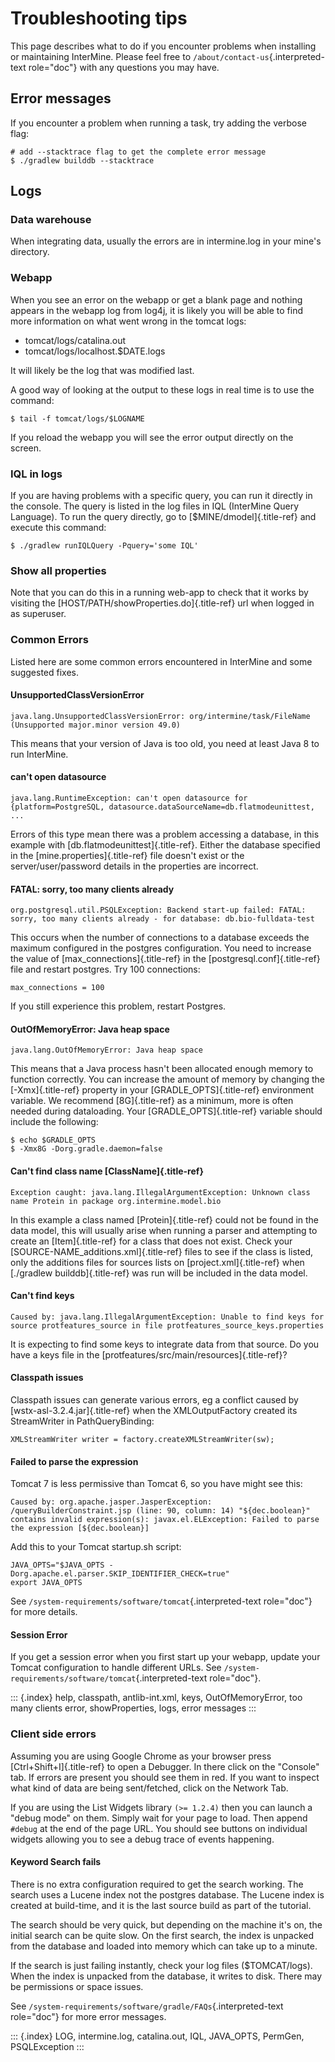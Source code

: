 Troubleshooting tips
====================

This page describes what to do if you encounter problems when installing
or maintaining InterMine. Please feel free to
`/about/contact-us`{.interpreted-text role="doc"} with any questions you
may have.

Error messages
--------------

If you encounter a problem when running a task, try adding the verbose
flag:

``` {.bash}
# add --stacktrace flag to get the complete error message
$ ./gradlew builddb --stacktrace
```

Logs
----

### Data warehouse

When integrating data, usually the errors are in intermine.log in your
mine\'s directory.

### Webapp

When you see an error on the webapp or get a blank page and nothing
appears in the webapp log from log4j, it is likely you will be able to
find more information on what went wrong in the tomcat logs:

-   tomcat/logs/catalina.out
-   tomcat/logs/localhost.\$DATE.logs

It will likely be the log that was modified last.

A good way of looking at the output to these logs in real time is to use
the command:

``` {.bash}
$ tail -f tomcat/logs/$LOGNAME
```

If you reload the webapp you will see the error output directly on the
screen.

### IQL in logs

If you are having problems with a specific query, you can run it
directly in the console. The query is listed in the log files in IQL
(InterMine Query Language). To run the query directly, go to
[\$MINE/dmodel]{.title-ref} and execute this command:

``` {.bash}
$ ./gradlew runIQLQuery -Pquery='some IQL'
```

### Show all properties

Note that you can do this in a running web-app to check that it works by
visiting the [HOST/PATH/showProperties.do]{.title-ref} url when logged
in as superuser.

### Common Errors

Listed here are some common errors encountered in InterMine and some
suggested fixes.

#### UnsupportedClassVersionError

``` {.java}
java.lang.UnsupportedClassVersionError: org/intermine/task/FileName (Unsupported major.minor version 49.0)
```

This means that your version of Java is too old, you need at least Java
8 to run InterMine.

#### can\'t open datasource

``` {.guess}
java.lang.RuntimeException: can't open datasource for {platform=PostgreSQL, datasource.dataSourceName=db.flatmodeunittest, ...
```

Errors of this type mean there was a problem accessing a database, in
this example with [db.flatmodeunittest]{.title-ref}. Either the database
specified in the [mine.properties]{.title-ref} file doesn\'t exist or
the server/user/password details in the properties are incorrect.

#### FATAL: sorry, too many clients already

``` {.java}
org.postgresql.util.PSQLException: Backend start-up failed: FATAL: sorry, too many clients already - for database: db.bio-fulldata-test
```

This occurs when the number of connections to a database exceeds the
maximum configured in the postgres configuration. You need to increase
the value of [max_connections]{.title-ref} in the
[postgresql.conf]{.title-ref} file and restart postgres. Try 100
connections:

``` {.java}
max_connections = 100
```

If you still experience this problem, restart Postgres.

#### OutOfMemoryError: Java heap space

``` {.java}
java.lang.OutOfMemoryError: Java heap space
```

This means that a Java process hasn\'t been allocated enough memory to
function correctly. You can increase the amount of memory by changing
the [-Xmx]{.title-ref} property in your [GRADLE_OPTS]{.title-ref}
environment variable. We recommend [8G]{.title-ref} as a minimum, more
is often needed during dataloading. Your [GRADLE_OPTS]{.title-ref}
variable should include the following:

``` {.bash}
$ echo $GRADLE_OPTS
$ -Xmx8G -Dorg.gradle.daemon=false
```

#### Can\'t find class name [ClassName]{.title-ref}

``` {.java}
Exception caught: java.lang.IllegalArgumentException: Unknown class name Protein in package org.intermine.model.bio
```

In this example a class named [Protein]{.title-ref} could not be found
in the data model, this will usually arise when running a parser and
attempting to create an [Item]{.title-ref} for a class that does not
exist. Check your [SOURCE-NAME_additions.xml]{.title-ref} files to see
if the class is listed, only the additions files for sources lists on
[project.xml]{.title-ref} when [./gradlew builddb]{.title-ref} was run
will be included in the data model.

#### Can\'t find keys

``` {.java}
Caused by: java.lang.IllegalArgumentException: Unable to find keys for source protfeatures_source in file protfeatures_source_keys.properties
```

It is expecting to find some keys to integrate data from that source. Do
you have a keys file in the
[protfeatures/src/main/resources]{.title-ref}?

#### Classpath issues

Classpath issues can generate various errors, eg a conflict caused by
[wstx-asl-3.2.4.jar]{.title-ref} when the XMLOutputFactory created its
StreamWriter in PathQueryBinding:

``` {.java}
XMLStreamWriter writer = factory.createXMLStreamWriter(sw);
```

#### Failed to parse the expression

Tomcat 7 is less permissive than Tomcat 6, so you have might see this:

``` {.java}
Caused by: org.apache.jasper.JasperException: /queryBuilderConstraint.jsp (line: 90, column: 14) "${dec.boolean}" contains invalid expression(s): javax.el.ELException: Failed to parse the expression [${dec.boolean}]
```

Add this to your Tomcat startup.sh script:

``` {.bash}
JAVA_OPTS="$JAVA_OPTS -Dorg.apache.el.parser.SKIP_IDENTIFIER_CHECK=true"
export JAVA_OPTS
```

See `/system-requirements/software/tomcat`{.interpreted-text role="doc"}
for more details.

#### Session Error

If you get a session error when you first start up your webapp, update
your Tomcat configuration to handle different URLs. See
`/system-requirements/software/tomcat`{.interpreted-text role="doc"}.

::: {.index}
help, classpath, antlib-int.xml, keys, OutOfMemoryError, too many
clients error, showProperties, logs, error messages
:::

### Client side errors

Assuming you are using Google Chrome as your browser press
[Ctrl+Shift+I]{.title-ref} to open a Debugger. In there click on the
\"Console\" tab. If errors are present you should see them in red. If
you want to inspect what kind of data are being sent/fetched, click on
the Network Tab.

If you are using the List Widgets library `(>= 1.2.4)` then you can
launch a \"debug mode\" on them. Simply wait for your page to load. Then
append `#debug` at the end of the page URL. You should see buttons on
individual widgets allowing you to see a debug trace of events
happening.

#### Keyword Search fails

There is no extra configuration required to get the search working. The
search uses a Lucene index not the postgres database. The Lucene index
is created at build-time, and it is the last source build as part of the
tutorial.

The search should be very quick, but depending on the machine it\'s on,
the initial search can be quite slow. On the first search, the index is
unpacked from the database and loaded into memory which can take up to a
minute.

If the search is just failing instantly, check your log files
(\$TOMCAT/logs). When the index is unpacked from the database, it writes
to disk. There may be permissions or space issues.

See `/system-requirements/software/gradle/FAQs`{.interpreted-text
role="doc"} for more error messages.

::: {.index}
LOG, intermine.log, catalina.out, IQL, JAVA_OPTS, PermGen, PSQLException
:::
